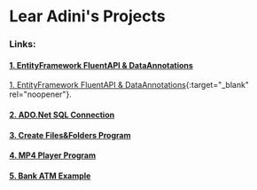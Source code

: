 # Lear Adini's Projects



### Links:
#### [1. EntityFramework FluentAPI & DataAnnotations](https://learadini.github.io/EntityFramework-FluentAPI-DataAnnotations/)
[1. EntityFramework FluentAPI & DataAnnotations](https://learadini.github.io/EntityFramework-FluentAPI-DataAnnotations/){:target="_blank" rel="noopener"}.
#### [2. ADO.Net SQL Connection](https://learadini.github.io/ActiveX-Data-Objects-SQL/)
#### [3. Create Files&Folders Program](https://learadini.github.io/Create-Files-and-Folders/)
#### [4. MP4 Player Program](https://learadini.github.io/WinForm-Media-Player/)
#### [5. Bank ATM Example](https://learadini.github.io/ATM-PROJECT/)
